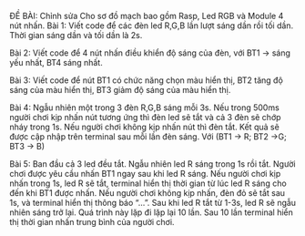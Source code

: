 
ĐỀ BÀI:
Chỉnh sửa
Cho sơ đồ mạch bao gồm Rasp, Led RGB và Module 4 nút nhấn.
Bài 1: Viết code để các đèn led R,G,B lần lượt sáng dần rồi tối dần. Thời gian sáng dần và tối dần là 2s.

Bài 2: Viết code để 4 nút nhấn điều khiển độ sáng của đèn, với BT1 -> sáng yếu nhất, BT4 sáng nhất.

Bài 3: Viết code để nút BT1 có chức năng chọn màu hiển thị, BT2 tăng độ sáng của màu hiển thị, BT3
giảm độ sáng của màu hiển thị.

Bài 4: Ngẫu nhiên một trong 3 đèn R,G,B sáng mỗi 3s. Nếu trong 500ms người chơi kịp nhấn nút tương
ứng thì đèn led sẽ tắt và cả 3 đèn sẽ chớp nháy trong 1s. Nếu người chơi không kịp nhấn nút thì đèn tắt.
Kết quả sẽ được cập nhập trên terminal sau mỗi lần đèn sáng.
Với (BT1 -> R; BT2 ->G; BT3 -> B)

Bài 5: Ban đầu cả 3 led đều tắt. Ngẫu nhiên led R sáng trong 1s rồi tắt. Người chơi được yêu cầu nhấn
BT1 ngay sau khi led R sáng. Nếu người chơi kịp nhấn trong 1s, led R sẽ tắt, terminal hiển thị thời gian từ
lúc led R sáng cho đến khi BT1 được nhấn. Nếu người chơi không kịp nhấn, đèn đỏ sẽ tắt sau 1s, và terminal hiển thị thông báo “...”. Sau khi led R tắt từ 1-3s, led R sẽ ngẫu nhiên sáng trở lại. Quá trình này lặp đi lặp lại 10 lần. Sau 10 lần terminal hiển thị thời gian nhấn trung bình của người chơi.

